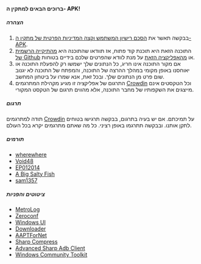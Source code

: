 #### ברוכים הבאים למתקין ה- APK!

##### הצהרה
1. בבקשה תאשר את [הסכם רישיון המשתמש וקצה המדיניות הפרטית של מתקין ה-APK](https://github.com/Paving-Base/APK-Installer/blob/main/Privacy.md).
2. התוכנה הזאת היא תוכנת קוד פתוח, אז תוודאו שהתוכנה היא [מהתיקייה הרשמית של Github](https://github.com/Paving-Base/APK-Installer) או [מהאפליקציה הזאת](https://www.microsoft.com/store/apps/9P2JFQ43FPPG) על מנת לוודא שהפרטים שלכם בידיים בטוחות.
3. אם מקור התוכנה אינו חריג, כל הנתונים שלך ישמשו רק להפעלת התוכנה או יאוחסנו באופן מקומי במהלך ההרצה של התוכנה, והמפתח של התוכנה לא יגנוב שום פרט מן הנתונים שלך. ובכל זאת, אנא שמרו על ביטחון המחשב.
4. התרגום של אפליקציה זו מגיע מקהילת המתרגמים [Crowdin](https://crowdin.com/project/APKInstaller "Crowdin") וכל הטקסטים אינם מייצגים את השקפותיו של מחבר התוכנה, אלא מהווים תרגום של הטקסט המקורי.

##### תרגום
תודה למתרגמים [Crowdin](https://crowdin.com/project/APKInstaller "Crowdin") על תמיכתם. אם יש בעיה בתרגום, בבקשה תרגישו בטוחים לתקן אותנו. ובבקשה תתרגמו באופן רציני. כל מה שאתם מתרגמים יקרא בכל העולם.

##### תורמים
- [wherewhere](https://github.com/wherewhere)
- [Void48](https://github.com/Void48)
- [EP012014](https://github.com/EP012014)
- [A Big Salty Fish](https://github.com/bigsaltyfishes)
- [sam1357](https://github.com/sam1357)

##### ציטוטים והפניות
- [MetroLog](https://github.com/roubachof/MetroLog "MetroLog")
- [Zeroconf](https://github.com/novotnyllc/Zeroconf "Zeroconf")
- [Windows UI](https://github.com/microsoft/microsoft-ui-xaml "Windows UI")
- [Downloader](https://github.com/bezzad/Downloader "Downloader")
- [AAPTForNet](https://github.com/canheo136/QuickLook.Plugin.ApkViewer "AAPTForNet")
- [Sharp Compress](https://github.com/adamhathcock/sharpcompress "Sharp Compress")
- [Advanced Sharp Adb Client](https://github.com/yungd1plomat/AdvancedSharpAdbClient "Advanced Sharp Adb Client")
- [Windows Community Toolkit](https://github.com/CommunityToolkit/WindowsCommunityToolkit "Windows Community Toolkit")
